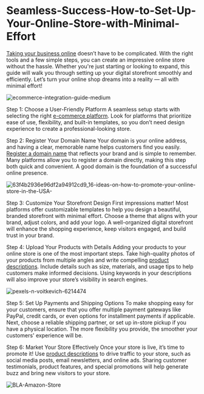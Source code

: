 # Seamless-Success-How-to-Set-Up-Your-Online-Store-with-Minimal-Effort

<a href="www.firststore.io" target="_blank">Taking your business online</a> doesn’t have to be complicated. With the right tools and a few simple steps, you can create an impressive online store without the hassle. Whether you're just starting or looking to expand, this guide will walk you through setting up your digital storefront smoothly and efficiently. Let’s turn your online shop dreams into a reality — all with minimal effort!

![ecommerce-integration-guide-medium](https://github.com/user-attachments/assets/0f0f7b9c-ea00-4d63-8264-bbd855d16ce6)

Step 1: Choose a User-Friendly Platform
A seamless setup starts with selecting the right <a href="www.firststore.io" target="_blank">e-commerce platform</a>. Look for platforms that prioritize ease of use, flexibility, and built-in templates, so you don’t need design experience to create a professional-looking store.

Step 2: Register Your Domain Name
Your domain is your online address, and having a clear, memorable name helps customers find you easily. <a href="www.firststore.io" target="_blank">Register a domain name</a> that reflects your brand and is simple to remember. Many platforms allow you to register a domain directly, making this step both quick and convenient. A good domain is the foundation of a successful online presence.

![63f4b2936e96df2a94912cd9_16-ideas-on-how-to-promote-your-online-store-in-the-USA-](https://github.com/user-attachments/assets/cead4f2d-db22-4fcb-b13c-2c7b66de6f48)

Step 3: Customize Your Storefront Design
First impressions matter! Most platforms offer customizable templates to help you design a beautiful, branded storefront with minimal effort. Choose a theme that aligns with your brand, adjust colors, and add your logo. A well-organized digital storefront will enhance the shopping experience, keep visitors engaged, and build trust in your brand.

Step 4: Upload Your Products with Details
Adding your products to your online store is one of the most important steps. Take high-quality photos of your products from multiple angles and write compelling <a href="www.firststore.io" target="_blank">product descriptions</a>. Include details such as size, materials, and usage tips to help customers make informed decisions. Using keywords in your descriptions will also improve your store’s visibility in search engines.

![pexels-n-voitkevich-6214474](https://github.com/user-attachments/assets/4c6a58b6-3e52-4d19-923d-ec67320fa574)

Step 5: Set Up Payments and Shipping Options
To make shopping easy for your customers, ensure that you offer multiple payment gateways like PayPal, credit cards, or even options for installment payments if applicable. Next, choose a reliable shipping partner, or set up in-store pickup if you have a physical location. The more flexibility you provide, the smoother your customers' experience will be.

Step 6: Market Your Store Effectively
Once your store is live, it’s time to promote it! Use <a href="www.firststore.io" target="_blank">product descriptions</a> to drive traffic to your store, such as social media posts, email newsletters, and online ads. Sharing customer testimonials, product features, and special promotions will help generate buzz and bring new visitors to your store.

![BLA-Amazon-Store](https://github.com/user-attachments/assets/785d84aa-72a6-4a7d-8fba-4ba94460fade)
